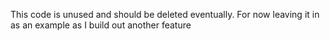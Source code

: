 This code is unused and should be deleted eventually.
For now leaving it in as an example as I build out another feature
